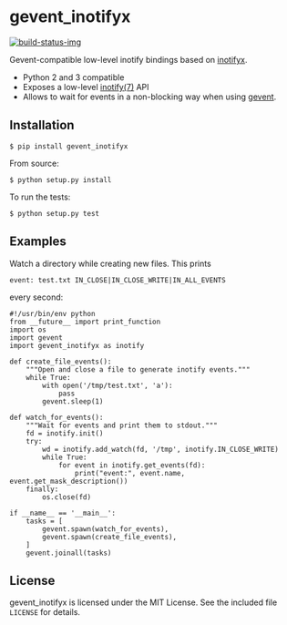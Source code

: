 # gevent_inotifyx

[![build-status-img]][build-status-url]

Gevent-compatible low-level inotify bindings based on [inotifyx].

  - Python 2 and 3 compatible
  - Exposes a low-level [inotify(7)][inotify] API
  - Allows to wait for events in a non-blocking way when using [gevent].

[inotify]: http://man7.org/linux/man-pages/man7/inotify.7.html
[inotifyx]: https://launchpad.net/inotifyx/
[gevent]: http://www.gevent.org/
[build-status-url]: https://travis-ci.org/trendels/gevent_inotifyx
[build-status-img]: https://travis-ci.org/trendels/gevent_inotifyx.svg

## Installation

    $ pip install gevent_inotifyx

From source:

    $ python setup.py install

To run the tests:

    $ python setup.py test

## Examples

Watch a directory while creating new files. This prints

    event: test.txt IN_CLOSE|IN_CLOSE_WRITE|IN_ALL_EVENTS

every second:

```.python
#!/usr/bin/env python
from __future__ import print_function
import os
import gevent
import gevent_inotifyx as inotify

def create_file_events():
    """Open and close a file to generate inotify events."""
    while True:
        with open('/tmp/test.txt', 'a'):
            pass
        gevent.sleep(1)

def watch_for_events():
    """Wait for events and print them to stdout."""
    fd = inotify.init()
    try:
        wd = inotify.add_watch(fd, '/tmp', inotify.IN_CLOSE_WRITE)
        while True:
            for event in inotify.get_events(fd):
                print("event:", event.name, event.get_mask_description())
    finally:
        os.close(fd)

if __name__ == '__main__':
    tasks = [
        gevent.spawn(watch_for_events),
        gevent.spawn(create_file_events),
    ]
    gevent.joinall(tasks)
```

## License

gevent_inotifyx is licensed under the MIT License. See the included file `LICENSE` for details.
